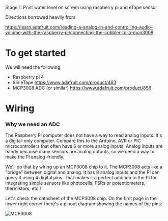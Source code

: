 Stage 1: Print water level on screen using raspberry pi and eTape sensor

Directions borrowed heavily from 

https://learn.adafruit.com/reading-a-analog-in-and-controlling-audio-volume-with-the-raspberry-pi/connecting-the-cobbler-to-a-mcp3008

# To get started
We will need the following:
- Raspberry pi 4
- 8in eTape
https://www.adafruit.com/product/463
- MCP3008 ADC (or similar)
https://www.adafruit.com/product/856

# Wiring

### Why we need an ADC
The Raspberry Pi computer does not have a way to read analog inputs. It's a digital-only computer. 
Compare this to the Arduino, AVR or PIC microcontrollers that often have 6 or more analog inputs! 
Analog inputs are handy because many sensors are analog outputs, so we need a way to make the Pi analog-friendly.

We'll do that by wiring up an MCP3008 chip to it. 
The MCP3008 acts like a "bridge" between digital and analog. 
It has 8 analog inputs and the Pi can query it using 4 digital pins. 
That makes it a perfect addition to the Pi for integrating simple sensors like photocells, FSRs or potentiometers, thermistors, etc.!

Let's check the datasheet of the MCP3008 chip.
 On the first page in the lower right corner there's a pinout diagram showing the names of the pins:
 
 ![MCP3008](https://learn.adafruit.com/assets/1222.png)
